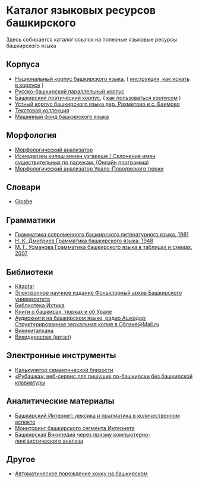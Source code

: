 # Каталог языковых ресурсов башкирского

Здесь собирается каталог ссылок на полезные языковые ресурсы башкирского языка

## Корпуса

* [Национальный корпус башкирского языка](http://bashcorpus.ru/), ( [инструкция, как искать в корпусе](https://github.com/nevmenandr/bashkir-language-resources/tree/master/corpus_instruction) )
* [Русско-башкирский параллельный корпус](http://ruscorpora.ru/saas/search-para-ba.html)
* [Башкирский поэтический корпус](http://web-corpora.net/bashcorpus/), ( [как пользоваться корпусом](http://nevmenandr.net/personalia/BPK.pdf) )
* [Устный корпус башкирского языка дер. Рахметово и с. Баимово](https://linghub.ru/oral_bashkir_corpus/)
* [Текстовая коллекция](https://github.com/nevmenandr/bashkir-corpus)
* [Машинный фонд башкирского языка](http://mfbl2.ru/)

## Морфология

* [Морфологический анализатор](http://nevmenandr.net/cgi-bin/bashmorphweb.py)
* [Исемдәрҙең килеш менән үҙгәреше / Склонение имен существительных по падежам. (Онлайн программа)](http://kilesh.bashkort.org/)
* [Морфологический анализатор Урало-Поволжского тюрки](http://oldturkicmorph.herokuapp.com/)

## Словари

* [Glosbe](https://glosbe.com/ru/ba)

## Грамматики

* [Грамматика современного башкирского литературного языка, 1981](http://nevmenandr.net/scientia/bashgram.pdf)
* [Н. К. Дмитриев Грамматика башкирского языка, 1948](http://nevmenandr.net/scientia/dmitriev_bash.pdf)
* [М. Г. Усманова Грамматика башкирского языка в таблицах и схемах, 2007](https://vk.com/topic-41267414_39102213)


## Библиотеки

* [Kitaptar](https://kitaptar.bashkort.org/)
* [Электронное научное издание Фольклорный архив Башкирского университета](http://nevmenandr.net/pages/bashfolk.php)
* [Библиотека Ихтика](https://vk.com/club41267414)
* [Книги о башкирах, тюрках и об Урале](https://vk.com/club43837739)
* [Аудиокниги на башкирском языке, радио Ашкадар](http://ashkadarfm.ru/programms); [Структурированная зеркальная копия в Облаке@Mail.ru](https://cloud.mail.ru/public/2zEX/sLJXYRizF)
* [Викикитапхана](https://wikisource.org/wiki/Main_Page/Башҡортса)
* [Викидәреслек (китап)](https://ba.wikibooks.org/wiki/Викидәреслек:Баш_бит)

## Электронные инструменты

* [Калькулятор семантической близости](http://lcph.bashedu.ru/cgi-bin/vector.py)
* [«Рубашка»: веб-сервис для пишущих по-башкирски без башкирской клавиатуры](http://lcph.bashedu.ru/index.php?go=rb)

## Аналитические материалы

* [Башкирский Интернет: лексика и прагматика в количественном аспекте](http://nevmenandr.net/personalia/dialogue2012.pdf)
* [Мониторинг башкирского сегмента Интернета](https://nevmenandr.github.io/bashnet-report/)
* [Башкирская Википедия через призму компьютерно-лингвистического анализа](https://nevmenandr.github.io/bashwiki-report/)

## Другое

* [Автоматическое порождение хокку на башкирском](http://nevmenandr.net/cgi-bin/haiku.html)

